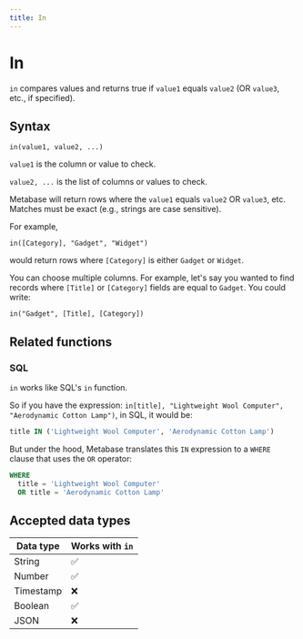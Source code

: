 ```yaml
---
title: In
---
```


# In

`in` compares values and returns true if `value1` equals `value2` (OR `value3`, etc., if specified).

## Syntax

```
in(value1, value2, ...)
```

`value1` is the column or value to check.

`value2, ...` is the list of columns or values to check.

Metabase will return rows where the `value1` equals `value2` OR `value3`, etc. Matches must be exact (e.g., strings are case sensitive).

For example,

```
in([Category], "Gadget", "Widget")
```
would return rows where `[Category]` is either `Gadget` or `Widget`. 


You can choose multiple columns. For example, let's say you wanted to find records where `[Title]` or `[Category]` fields are equal to `Gadget`. You could write:

```
in("Gadget", [Title], [Category])
```

## Related functions

### SQL

`in` works like SQL's `in` function.

So if you have the expression: `in[title], "Lightweight Wool Computer", "Aerodynamic Cotton Lamp")`, in SQL, it would be:

```sql
title IN ('Lightweight Wool Computer', 'Aerodynamic Cotton Lamp')
```

But under the hood, Metabase translates this `IN` expression to a `WHERE` clause that uses the `OR` operator:

```sql
WHERE
  title = 'Lightweight Wool Computer'
  OR title = 'Aerodynamic Cotton Lamp'
```

## Accepted data types

| Data type | Works with `in` |
| --------- | --------------- |
| String    | ✅              |
| Number    | ✅              |
| Timestamp | ❌              |
| Boolean   | ✅              |
| JSON      | ❌              |
